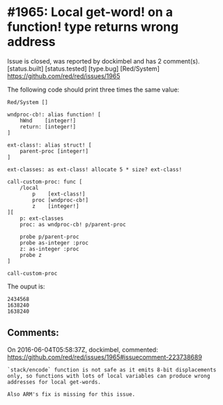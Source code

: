 
#1965: Local get-word! on a function! type returns wrong address
================================================================================
Issue is closed, was reported by dockimbel and has 2 comment(s).
[status.built] [status.tested] [type.bug] [Red/System]
<https://github.com/red/red/issues/1965>

The following code should print three times the same value:

```
Red/System []

wndproc-cb!: alias function! [
    hWnd    [integer!]
    return: [integer!]
]

ext-class!: alias struct! [
    parent-proc [integer!]
]

ext-classes: as ext-class! allocate 5 * size? ext-class!

call-custom-proc: func [
    /local
        p    [ext-class!]
        proc [wndproc-cb!]
        z    [integer!]
][
    p: ext-classes
    proc: as wndproc-cb! p/parent-proc

    probe p/parent-proc
    probe as-integer :proc      
    z: as-integer :proc
    probe z
]

call-custom-proc
```

The ouput is:

```
2434568
1638240
1638240
```



Comments:
--------------------------------------------------------------------------------

On 2016-06-04T05:58:37Z, dockimbel, commented:
<https://github.com/red/red/issues/1965#issuecomment-223738689>

    `stack/encode` function is not safe as it emits 8-bit displacements only, so functions with lots of local variables can produce wrong addresses for local get-words.
    
    Also ARM's fix is missing for this issue.

